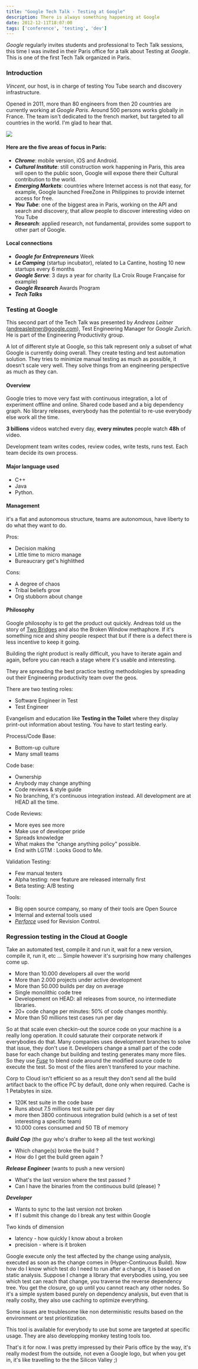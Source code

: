 ```yaml
---
title: "Google Tech Talk - Testing at Google"
description: There is always something happening at Google
date: 2012-12-11T18:07:00
tags: ['conference', 'testing', 'dev']
---
```


*Google* regularly invites students and professional to Tech Talk sessions, this time I was invited in their Paris office for a talk about Testing at *Google*. This is one of the first Tech Talk organized in Paris.

<!-- more -->

### Introduction

*Vincent*, our host, is in charge of testing You Tube search and discovery infrastructure.

Opened in 2011, more than 80 engineers from then 20 countries are currently working at *Google Paris*. Around 500 persons works globally in France. The team isn't dedicated to the french market, but targeted to all countries in the world. I'm glad to hear that.

![][googletalk]

#### Here are the five areas of focus in Paris:

* ***Chrome***: mobile version, iOS and Android.
* ***Cultural Institute***: still construction work happening in Paris, this area will open to the public soon, Google will expose there their Cultural contribution to the world.
* ***Emerging Markets***: countries where Internet access is not that easy, for example, Google launched FreeZone in  Philippines to provide internet access for free.
* ***You Tube***: one of the biggest area in Paris, working on the API and search and discovery, that allow people to discover interesting video on You Tube
* ***Research***: applied research, not fundamental, provides some support to other part of Google.

#### Local connections

* ***Google for Entrepreneurs*** Week
* ***Le Camping*** (startup incubator), related to La Cantine, hosting 10 new startups every 6 months
* ***Google Serve***: 3 days a year for charity (La Croix Rouge Française for example)
* ***Google Research*** Awards Program
* ***Tech Talks***

### Testing at Google

This second part of the Tech Talk was presented by *Andreas Leitner* (andreasleitner@google.com), Test Engineering Manager for *Google Zurich*. He is part of the Engineering Productivity group.

A lot of different style at Google, so this talk represent only a subset of what Google is currently doing overall. They create testing and test automation solution. They tries to minimize manual testing as much as possible, it doesn't scale very well. They solve things from an engineering perspective as much as they can.

#### Overview

Google tries to move very fast with continuous integration, a lot of experiment offline and online. Shared code based and a big dependency graph. No library releases, everybody has the potential to re-use everybody else work all the time.  
  
**3 billions** videos watched every day, **every minutes** people watch **48h** of video.

Development team writes codes, review codes, write tests, runs test. Each team decide its own process.  

#### Major language used

* C++
* Java
* Python.

#### Management

it's a flat and autonomous structure, teams are autonomous, have liberty to do what they want to do.

Pros:

* Decision making
* Little time to micro manage
* Bureaucrary get's highlithed

Cons:

* A degree of chaos
* Tribal beliefs grow
* Org stubborn about change

#### Philosophy

Google philosophy is to get the product out quickly. Andreas told us the story of [Two Bridges](http://unprotocols.org/blog:16?) and also the Broken Window methaphore. If it's something nice and shiny people respect that but if there is a defect there is less incentive to keep it going.

Building the right product is really difficult, you have to iterate again and again, before you can reach a stage where it's usable and interesting.

They are spreading the best practice testing methodologies by spreading out their Engineering productivity team over the geos.

There are two testing roles:

* Software Engineer in Test
* Test Engineer

Evangelism and education like **Testing in the Toilet** where they display print-out information about testing. You have to start testing early.

Process/Code Base:

* Bottom-up culture
* Many small teams

Code base:

* Ownership
* Anybody may change anything
* Code reviews & style guide
* No branching, it's continuous integration instead. All development are at HEAD all the time.

Code Reviews:

* More eyes see more
* Make use of developer pride
* Spreads knowledge
* What makes the "change anything policy" possible.
* End with LGTM : Looks Good to Me.

Validation Testing:

* Few manual testers
* Alpha testing: new feature are released internally first
* Beta testing: A/B testing

Tools:

* Big open source company, so many of their tools are Open Source
* Internal and external tools used
* [*Perforce*](http://www.perforce.com/) used for Revision Control.

### Regression testing in the Cloud at Google

Take an automated test, compile it and run it, wait for a new version, compile it, run it, etc ... Simple however it's surprising how many challenges come up.

* More than 10.000 developers all over the world
* More than 2.000 projects under active development
* More than 50.000 builds per day on average
* Single monolithic code tree
* Developement on HEAD: all releases from source, no intermediate libraries.
* 20+ code change per minutes: 50% of code changes monthly.
* More than 50 millions test cases run per day

So at that scale even checkin-out the source code on your machine is a really long operation. It could saturate their corporate network if everybodies do that. Many companies uses development branches to solve that issue, they don't use it. Developers change a small part of the code base for each change but building and testing generates many more files. So they use [*Fuse*](http://fuse.sourceforge.net/) to blend code around the modified source code to execute the test. So most of the files aren't transfered to your machine.

Corp to Cloud isn't efficient so as a result they don't send all the build artifact back to the office PC by default, done only when required. Cache is 1 Petabytes in size.

* 120K test suite in the code base
* Runs about 7.5 millions test suite per day
* more then 3800 continuous integration build (which is a set of test interesting a specific team)
* 10.000 cores consumed and 50 TB of memory

***Build Cop*** (the guy who's drafter to keep all the test working)

* Which change(s) broke the build ?
* How do I get the build green again ?

***Release Engineer*** (wants to push a new version)

* What's the last version where the test passed ?
* Can I have the binaries from the continuous build (please) ?

***Developer***

* Wants to sync to the last version not broken
* If I submit this change do I break any test within Google

Two kinds of dimension

* latency - how quickly I know about a broken
* precision - where is it broken

Google execute only the test affected by the change using analysis, executed as soon as the change comes in (Hyper-Continuous Build). Now how do I know which test do I need to run after a change, it is based on static analysis. Suppose I change a library that everybodies using, you see which test can reach that change, you traverse the reverse dependency tree. You get the closure, go up until you cannot reach any other nodes. So it's a simple system based purely on dependency analysis, but even that is really coslty, they also use caching to optimize everything.

Some issues are troublesome like non deterministic results based on the environment or test prioritization.

This tool is available for everybody to use but some are targeted at specific usage. They are also developping monkey testing tools too.

That's it for now. I was pretty impressed by their Paris office by the way, it's really modest from the outside, not even a Google logo, but when you get in, it's like travelling to the the Silicon Valley ;)

[googletalk]: /images/posts/googletalk-01.png
